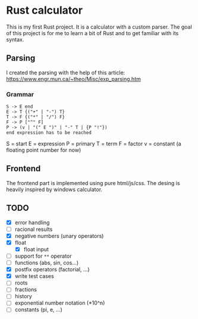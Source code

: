 # Rust calculator
This is my first Rust project. It is a calculator with a custom parser. The goal of this project is for me to learn a bit of Rust and to get familiar with its syntax. 

## Parsing
I created the parsing with the help of this article: https://www.engr.mun.ca/~theo/Misc/exp_parsing.htm

### Grammar
```
S -> E end
E -> T {("+" | "-") T}
T -> F {("*" | "/") F}
F -> P ["^" F]
P -> (v | "(" E ")" | "-" T | {P "!"})
end expression has to be reached
```
S = start
E = expression
P = primary
T = term
F = factor
v = constant (a floating point number for now)

## Frontend
The frontend part is implemented using pure html/js/css. The desing is heavily inspired by windows calculator. 

## TODO
- [x] error handling 
- [ ] racional results
- [x] negative numbers (unary operators)
- [x] float
	- [x] float input
- [ ] support for `**` operator
- [ ] functions (abs, sin, cos...)
- [x] postfix operators (factorial, ...)
- [x] write test cases
- [ ] roots
- [ ] fractions
- [ ] history
- [ ] exponential number notation (\*10^n)
- [ ] constants (pi, e, ...)